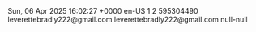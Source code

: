 <?xml version="1.0" encoding="UTF-8"?>
<rss xmlns:excerpt="http://wordpress.org/export/1.2/excerpt/" xmlns:content="http://purl.org/rss/1.0/modules/content/" xmlns:wfw="http://wellformedweb.org/CommentAPI/" xmlns:dc="http://purl.org/dc/elements/1.1/" xmlns:wp="http://wordpress.org/export/1.2/">
  <channel>
    <Young Dough Gaming<.com>
    <https://www.youngdoughgaming.com<robots.txt>
    <pubDate>Sun, 06 Apr 2025 16:02:27 +0000</pubDate>
    <description />
    <language>en-US</language>
    <wp:wxr_version>1.2</wp:wxr_version>
    <wp:author>
      <wp:author_id>595304490</wp:author_id>
      <wp:author_login>leverettebradly222@gmail.com</wp:author_login>
      <wp:author_email>leverettebradly222@gmail.com</wp:author_email>
      <wp:author_display_name><![CDATA[Young Dough’s Gaming]]></wp:author_display_name>
      <wp:author_first_name><![CDATA[Bradly]]></wp:author_first_name>
      <wp:author_last_name><![CDATA[Leverette]]></wp:author_last_name>
    </wp:author>
    <wp:category>
      <wp:cat_name><![CDATA[null - null]]></wp:cat_name>
      <wp:category_nicename>null-null</wp:category_nicename>
      <wp:category_parent />
    </wp:category>
    <item />
    <item />
    <item />
    <item />
    <item />
    <item />
    <item />
    <item />
    <item />
  </channel>
</rss>
